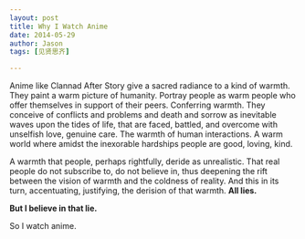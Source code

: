 ```yaml
---
layout: post
title: Why I Watch Anime
date: 2014-05-29
author: Jason
tags: [见贤思齐]

---
```


Anime like Clannad After Story give a sacred radiance to a kind of warmth. They paint a warm picture of humanity. Portray people as warm people who offer themselves in support of their peers. Conferring warmth. They conceive of conflicts and problems and death and sorrow as inevitable waves upon the tides of life, that are faced, battled, and overcome with unselfish love, genuine care. The warmth of human interactions. A warm world where amidst the inexorable hardships people are good, loving, kind.

A warmth that people, perhaps rightfully, deride as unrealistic. That real people do not subscribe to, do not believe in, thus deepening the rift between the vision of warmth and the coldness of reality. And this in its turn, accentuating, justifying, the derision of that warmth. **All lies.**

**But I believe in that lie.**

So I watch anime.